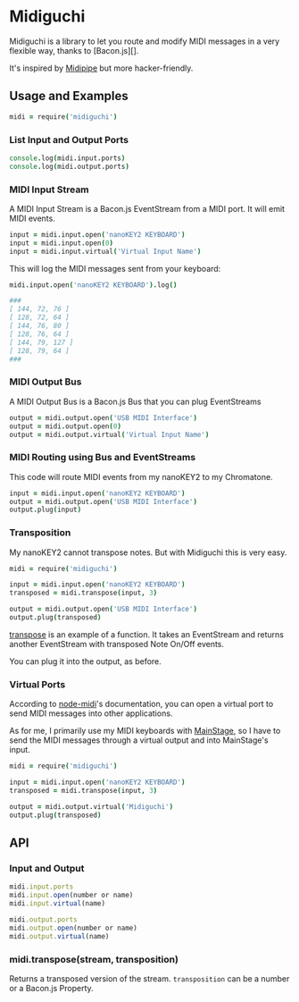 
Midiguchi
=========

Midiguchi is a library to let you route and modify MIDI messages
in a very flexible way, thanks to [Bacon.js][].

It's inspired by [Midipipe](http://www.subtlesoft.square7.net/)
but more hacker-friendly.


Usage and Examples
------------------

```coffeescript
midi = require('midiguchi')
```

### List Input and Output Ports

```coffeescript
console.log(midi.input.ports)
console.log(midi.output.ports)
```


### MIDI Input Stream

A MIDI Input Stream is a Bacon.js EventStream from a MIDI port.
It will emit MIDI events.

```coffeescript
input = midi.input.open('nanoKEY2 KEYBOARD')
input = midi.input.open(0)
input = midi.input.virtual('Virtual Input Name')
```

This will log the MIDI messages sent from your keyboard:

```coffeescript
midi.input.open('nanoKEY2 KEYBOARD').log()

###
[ 144, 72, 76 ]
[ 128, 72, 64 ]
[ 144, 76, 80 ]
[ 128, 76, 64 ]
[ 144, 79, 127 ]
[ 128, 79, 64 ]
###
```


### MIDI Output Bus

A MIDI Output Bus is a Bacon.js Bus that you can plug EventStreams 

```coffeescript
output = midi.output.open('USB MIDI Interface')
output = midi.output.open(0)
output = midi.output.virtual('Virtual Input Name')
```


### MIDI Routing using Bus and EventStreams

This code will route MIDI events from my nanoKEY2 to my Chromatone.

```coffeescript
input = midi.input.open('nanoKEY2 KEYBOARD')
output = midi.output.open('USB MIDI Interface')
output.plug(input)
```


### Transposition

My nanoKEY2 cannot transpose notes.
But with Midiguchi this is very easy.

```coffeescript
midi = require('midiguchi')

input = midi.input.open('nanoKEY2 KEYBOARD')
transposed = midi.transpose(input, 3)

output = midi.output.open('USB MIDI Interface')
output.plug(transposed)
```

[transpose](transpose.js) is an example of a function.
It takes an EventStream
and returns another EventStream with transposed Note On/Off events.

You can plug it into the output, as before.



### Virtual Ports

According to [node-midi][]'s documentation,
you can open a virtual port to send MIDI messages into other applications.

As for me, I primarily use my MIDI keyboards with [MainStage][],
so I have to send the MIDI messages through a virtual output
and into MainStage's input.

```coffeescript
midi = require('midiguchi')

input = midi.input.open('nanoKEY2 KEYBOARD')
transposed = midi.transpose(input, 3)

output = midi.output.virtual('Midiguchi')
output.plug(transposed)
```


API
---

### Input and Output

```javascript
midi.input.ports
midi.input.open(number or name)
midi.input.virtual(name)

midi.output.ports
midi.output.open(number or name)
midi.output.virtual(name)
```


### midi.transpose(stream, transposition)

Returns a transposed version of the stream.
`transposition` can be a number or a Bacon.js Property.




[node-midi]: https://github.com/justinlatimer/node-midi
[baconjs]: https://github.com/baconjs/bacon.js
[MainStage]: http://www.apple.com/mainstage/



